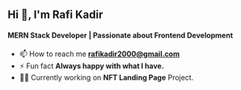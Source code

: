<h2>Hi 👋, I'm Rafi Kadir</h2>
<h4>MERN Stack Developer | Passionate about Frontend Development</h4>

- 📫 How to reach me **rafikadir2000@gmail.com**
- ⚡ Fun fact **Always happy with what I have.**
- 👨‍💻 Currently working on **NFT Landing Page** Project.
